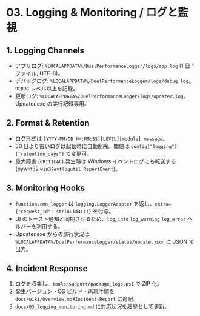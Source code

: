 # 03. Logging & Monitoring / ログと監視

## 1. Logging Channels
- アプリログ: `%LOCALAPPDATA%/DuelPerformanceLogger/logs/app.log` (1 日 1 ファイル, UTF-8)。
- デバッグログ: `%LOCALAPPDATA%/DuelPerformanceLogger/logs/debug.log`。`DEBUG` レベル以上を記録。
- 更新ログ: `%LOCALAPPDATA%/DuelPerformanceLogger/logs/updater.log`。Updater.exe の実行記録専用。

## 2. Format & Retention
- ログ形式は `[YYYY-MM-DD HH:MM:SS][LEVEL][module] message`。
- 30 日より古いログは起動時に自動削除。閾値は `config["logging"]["retention_days"]` で変更可。
- 重大障害 (`CRITICAL`) 発生時は Windows イベントログにも転送する (pywin32 `win32evtlogutil.ReportEvent`)。

## 3. Monitoring Hooks
- `function.cmn_logger` は `logging.LoggerAdapter` を返し、`extra={"request_id": str(uuid4())}` を付与。
- UI のトースト通知と同期させるため、`log_info` `log_warning` `log_error` ヘルパーを利用する。
- Updater.exe からの進行状況は `%LOCALAPPDATA%/DuelPerformanceLogger/status/update.json` に JSON で出力。

## 4. Incident Response
1. ログを収集し、`tools/support/package_logs.ps1` で ZIP 化。
2. 発生バージョン・OS ビルド・再現手順を `docs/wiki/Overview.md#Incident-Report` に追記。
3. `docs/03_logging_monitoring.md` に対応状況を履歴として更新。
